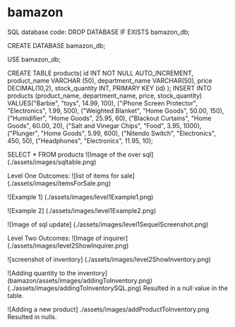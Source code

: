 # bamazon
SQL database code:
DROP DATABASE IF EXISTS bamazon_db;

CREATE DATABASE bamazon_db;

USE bamazon_db;

CREATE TABLE products(
	id INT NOT NULL AUTO_INCREMENT,
	product_name VARCHAR (50),
	department_name VARCHAR(50),
	price DECIMAL(10,2),
	stock_quantity INT,
	PRIMARY KEY (id)
);
INSERT INTO products (product_name, department_name, price, stock_quantity)
VALUES("Barbie", "toys", 14.99, 100),
("iPhone Screen Protector", "Electronics", 1.99, 500),
("Weighted Blanket", "Home Goods", 50.00, 150),
("Humidifier", "Home Goods", 25.95, 60),
("Blackout Curtains", "Home Goods", 60.00, 20),
("Salt and Vinegar Chips", "Food", 3.95, 1000),
("Plunger", "Home Goods", 5.99, 600),
("Nitendo Switch", "Electronics", 450, 50),
("Headphones", "Electronics", 11.95, 10);

SELECT * FROM products
![Image of the over sql]
(./assets/images/sqltable.png)


Level One Outcomes: 
![list of items for sale]
(./assets/images/itemsForSale.png)

![Example 1]
(./assets/images/level1Example1.png)

![Example 2]
(./assets/images/level1Example2.png)

![Image of sql update]
(./assets/images/level1SequelScreenshot.png)


Level Two Outcomes:
![Image of inquirer]
(./assets/images/level2ShowInquirer.png)

![screenshot of inventory]
(./assets/images/level2ShowInventory.png)

![Adding quantity to the inventory]
(bamazon/assets/images/addingToInventory.png)
(../assets/images/addingToInventorySQL.png)
Resulted in a null value in the table.

![Adding a new product]
./assets/images/addProductToInventory.png
Resulted in nulls.